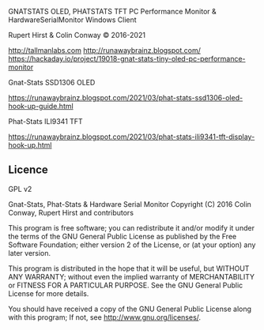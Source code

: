  
  GNATSTATS OLED, PHATSTATS TFT PC Performance Monitor & HardwareSerialMonitor Windows Client 
  
  Rupert Hirst & Colin Conway © 2016-2021

  http://tallmanlabs.com
  http://runawaybrainz.blogspot.com/  
  https://hackaday.io/project/19018-gnat-stats-tiny-oled-pc-performance-monitor
  
  Gnat-Stats SSD1306 OLED

  https://runawaybrainz.blogspot.com/2021/03/phat-stats-ssd1306-oled-hook-up-guide.html

  Phat-Stats ILI9341 TFT
  
  https://runawaybrainz.blogspot.com/2021/03/phat-stats-ili9341-tft-display-hook-up.html

  Licence
  -------
  
  GPL v2
  
Gnat-Stats, Phat-Stats & Hardware Serial Monitor 
Copyright (C) 2016  Colin Conway, Rupert Hirst and contributors
 
This program is free software; you can redistribute it and/or
modify it under the terms of the GNU General Public License
as published by the Free Software Foundation; either version 2
of the License, or (at your option) any later version.

This program is distributed in the hope that it will be useful,
but WITHOUT ANY WARRANTY; without even the implied warranty of
MERCHANTABILITY or FITNESS FOR A PARTICULAR PURPOSE.  See the
GNU General Public License for more details.

You should have received a copy of the GNU General Public License
along with this program; If not, see <http://www.gnu.org/licenses/>.


